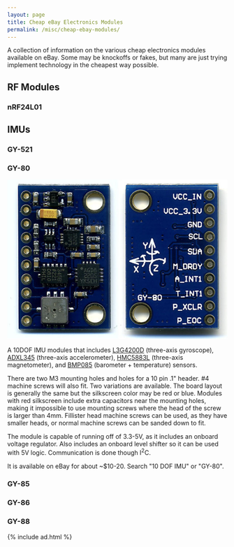```yaml
---
layout: page
title: Cheap eBay Electronics Modules
permalink: /misc/cheap-ebay-modules/
---
```


A collection of information on the various cheap electronics modules available on eBay. Some may be knockoffs or fakes, but many are just trying implement technology in the cheapest way possible.

## RF Modules
### nRF24L01

## IMUs
### GY-521

### GY-80

[![GY-80](/content/misc/cheap-ebay-electronics/GY-80-thumbnail.jpg)](/content/misc/cheap-ebay-electronics/GY-80.jpg)

A 10DOF IMU modules that includes [L3G4200D](http://www.st.com/st-web-ui/static/active/en/resource/technical/document/datasheet/CD00265057.pdf) (three-axis gyroscope), [ADXL345](http://www.analog.com/media/en/technical-documentation/data-sheets/ADXL345.pdf) (three-axis accelerometer), [HMC5883L](http://www51.honeywell.com/aero/common/documents/myaerospacecatalog-documents/Defense_Brochures-documents/HMC5883L_3-Axis_Digital_Compass_IC.pdf) (three-axis magnetometer), and [BMP085](https://www.sparkfun.com/datasheets/Components/General/BMP085_Flyer_Rev.0.2_March2008.pdf) (barometer + temperature) sensors.

There are two M3 mounting holes and holes for a 10 pin .1" header. #4 machine screws will also fit. Two variations are available. The board layout is generally the same but the silkscreen color may be red or blue. Modules with red silkscreen include extra capacitors near the mounting holes, making it impossible to use mounting screws where the head of the screw is larger than 4mm. Fillister head machine screws can be used, as they have smaller heads, or normal machine screws can be sanded down to fit.

The module is capable of running off of 3.3-5V, as it includes an onboard voltage regulator. Also includes an onboard level shifter so it can be used with 5V logic. Communication is done though I<sup>2</sup>C.

It is available on eBay for about ~$10-20. Search "10 DOF IMU" or "GY-80".

### GY-85

### GY-86

### GY-88

{% include ad.html %}